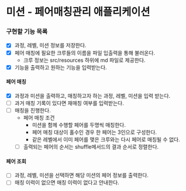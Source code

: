 # 미션 - 페어매칭관리 애플리케이션

### 구현할 기능 목록
- [x] 과정, 레벨, 미션 정보를 저장한다.
- [x] 페어 매칭에 필요한 크루들의 이름을 파일 입출력을 통해 불러온다.
  - 크루 정보는 src/resources 하위에 md 파일로 제공한다.
- [x] 기능을 출력하고 원하는 기능을 입력받는다.

#### 페어 매칭
- [x] 과정과 미션을 출력하고, 매칭하고자 하는 과정, 레벨, 미션을 입력 받는다.
- [ ] 과거 매칭 기록이 있다면 재매칭 여부를 입력받는다.
- [ ] 매칭을 진행한다.
  - 페어 매칭 조건
    - 미션을 함께 수행할 페어를 두명씩 매칭한다.
    - 페어 매칭 대상이 홀수인 경우 한 페어는 3인으로 구성한다. 
    - 같은 레벨에서 이미 페어를 맺은 크루와는 다시 페어로 매칭될 수 없다.
  - [ ] 출력되는 페어의 순서는 shuffle메서드의 결과 순서로 정렬한다.

#### 페어 조회
- [ ] 과정, 레벨, 미션을 선택하면 해당 미션의 페어 정보를 출력한다.
- [ ] 매칭 이력이 없으면 매칭 이력이 없다고 안내한다.